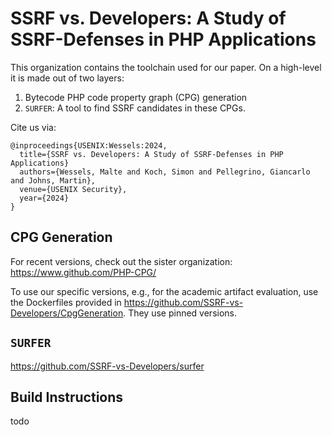 # SSRF vs. Developers: A Study of SSRF-Defenses in PHP Applications

This organization contains the toolchain used for our paper.
On a high-level it is made out of two layers:
1. Bytecode PHP code property graph (CPG) generation
2. `SURFER`: A tool to find SSRF candidates in these CPGs.

Cite us via: 
```
@inproceedings{USENIX:Wessels:2024,
  title={SSRF vs. Developers: A Study of SSRF-Defenses in PHP Applications}
  authors={Wessels, Malte and Koch, Simon and Pellegrino, Giancarlo and Johns, Martin},
  venue={USENIX Security},
  year={2024}
}
```
## CPG Generation
For recent versions, check out the sister organization: https://www.github.com/PHP-CPG/

To use our specific versions, e.g., for the academic artifact evaluation, use the Dockerfiles provided in https://github.com/SSRF-vs-Developers/CpgGeneration.
They use pinned versions.

## `SURFER`
https://github.com/SSRF-vs-Developers/surfer

## Build Instructions
todo

